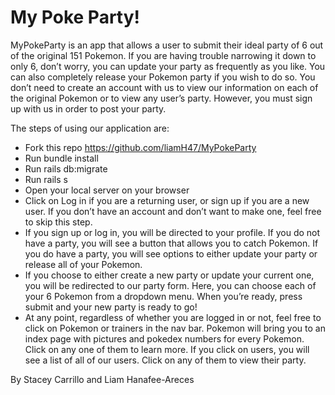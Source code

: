 # My Poke Party!

MyPokeParty is an app that allows a user to submit their ideal party of 6 out of the original 151 Pokemon. If you are having trouble narrowing it down to only 6, don’t worry, you can update your party as frequently as you like. You can also completely release your Pokemon party if you wish to do so. You don’t need to create an account with us to view our information on each of the original Pokemon or to view any user’s party. However, you must sign up with us in order to post your party.

The steps of using our application are:
* Fork this repo https://github.com/liamH47/MyPokeParty
* Run bundle install
* Run rails db:migrate
* Run rails s
* Open your local server on your browser
* Click on Log in if you are a returning user, or sign up if you are a new user. If you don’t have an account and don’t want to make one, feel free to skip this step.
* If you sign up or log in, you will be directed to your profile. If you do not have a party, you will see a button that allows you to catch Pokemon. If you do have a party, you will see options to either update your party or release all of your Pokemon.
* If you choose to either create a new party or update your current one, you will be redirected to our party form. Here, you can choose each of your 6 Pokemon from a dropdown menu. When you’re ready, press submit and your new party is ready to go!
* At any point, regardless of whether you are logged in or not, feel free to click on Pokemon or trainers in the nav bar. Pokemon will bring you to an index page with pictures and pokedex numbers for every Pokemon. Click on any one of them to learn more. If you click on users, you will see a list of all of our users. Click on any of them to view their party.

By Stacey Carrillo and Liam Hanafee-Areces
